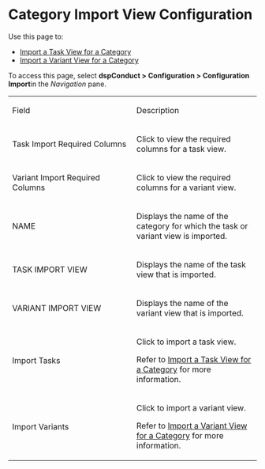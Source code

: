 # Category Import View Configuration

<div class="use">

Use this page to:

  - [Import a Task View for a
    Category](../Use_Cases/Import_Views.htm#Import_a_Task_View_for_a_Category)
  - [Import a Variant View for a
    Category](../Use_Cases/Import_Views.htm#Import_a_Variant_View_for_a_Category)

</div>

To access this page, select **dspConduct \> Configuration \>
Configuration Import**in the *Navigation* pane.

<table>
<colgroup>
<col style="width: 50%" />
<col style="width: 50%" />
</colgroup>
<tbody>
<tr class="odd">
<td><p>Field</p></td>
<td><p>Description</p></td>
</tr>
<tr class="even">
<td><p>Task Import Required Columns</p></td>
<td><p>Click to view the required columns for a task view.</p></td>
</tr>
<tr class="odd">
<td><p>Variant Import Required Columns</p></td>
<td><p>Click to view the required columns for a variant view.</p></td>
</tr>
<tr class="even">
<td><p>NAME</p></td>
<td><p>Displays the name of the category for which the task or variant view is imported.</p></td>
</tr>
<tr class="odd">
<td><p>TASK IMPORT VIEW</p></td>
<td><p>Displays the name of the task view that is imported.</p></td>
</tr>
<tr class="even">
<td><p>VARIANT IMPORT VIEW</p></td>
<td><p>Displays the name of the variant view that is imported.</p></td>
</tr>
<tr class="odd">
<td><p>Import Tasks</p></td>
<td><p>Click to import a task view.</p>
<p>Refer to <a href="../Use_Cases/Import_Views.htm#Import_a_Task_View_for_a_Category">Import a Task View for a Category</a> for more information.</p></td>
</tr>
<tr class="even">
<td><p>Import Variants</p></td>
<td><p>Click to import a variant view.</p>
<p>Refer to <a href="../Use_Cases/Import_Views.htm#Import_a_Variant_View_for_a_Category">Import a Variant View for a Category</a> for more information.</p></td>
</tr>
</tbody>
</table>
